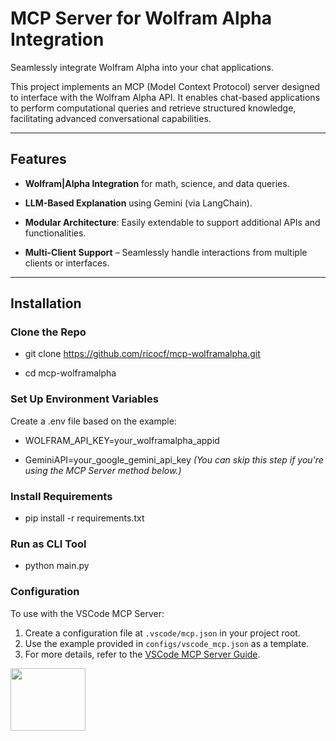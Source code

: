 # MCP Server for Wolfram Alpha Integration

Seamlessly integrate Wolfram Alpha into your chat applications.

This project implements an MCP (Model Context Protocol) server designed to interface with the Wolfram Alpha API. It enables chat-based applications to perform computational queries and retrieve structured knowledge, facilitating advanced conversational capabilities.

---

## Features

  

-  **Wolfram|Alpha Integration** for math, science, and data queries.

-  **LLM-Based Explanation** using Gemini (via LangChain).

-  **Modular Architecture**: Easily extendable to support additional APIs and functionalities.

-  **Multi-Client Support** – Seamlessly handle interactions from multiple clients or interfaces.

---

  

##  Installation


### Clone the Repo

- git clone https://github.com/ricocf/mcp-wolframalpha.git

- cd mcp-wolframalpha

  

### Set Up Environment Variables

Create a .env file based on the example:

- WOLFRAM_API_KEY=your_wolframalpha_appid

- GeminiAPI=your_google_gemini_api_key *(You can skip this step if you're using the MCP Server method below.)*

### Install Requirements

- pip install -r requirements.txt

  

### Run as CLI Tool

- python main.py

### Configuration

To use with the VSCode MCP Server:
1.  Create a configuration file at `.vscode/mcp.json` in your project root.
2.  Use the example provided in `configs/vscode_mcp.json` as a template.
3.  For more details, refer to the [VSCode MCP Server Guide](https://sebastian-petrus.medium.com/vscode-mcp-server-42286eed3ee7).

<img  src="https://media0.giphy.com/media/v1.Y2lkPTc5MGI3NjExYXFuY2t1M2VvcXl2emszeXJoZWI3dXZuNTNqaWloc3Uxd3phaGU5byZlcD12MV9pbnRlcm5hbF9naWZfYnlfaWQmY3Q9Zw/L8K62iTDkzGX6/giphy.gif"  width="120"  height="100"/>
